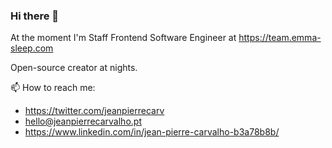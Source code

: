 ### Hi there 👋

At the moment I'm Staff Frontend Software Engineer at https://team.emma-sleep.com

Open-source creator at nights.

📫 How to reach me:
- https://twitter.com/jeanpierrecarv
- hello@jeanpierrecarvalho.pt
- https://www.linkedin.com/in/jean-pierre-carvalho-b3a78b8b/
